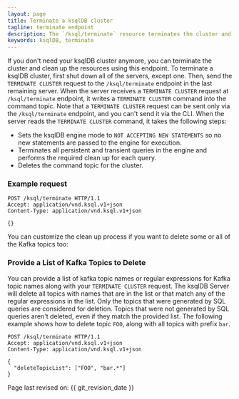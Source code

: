 ```yaml
---
layout: page
title: Terminate a ksqlDB cluster
tagline: terminate endpoint
description: The `/ksql/terminate` resource terminates the cluster and cleans up resources
keywords: ksqlDB, terminate
---
```


If you don't need your ksqlDB cluster anymore, you can terminate the
cluster and clean up the resources using this endpoint. To terminate a
ksqlDB cluster, first shut down all of the servers, except one. Then, send
the `TERMINATE CLUSTER` request to the `/ksql/terminate` endpoint in the
last remaining server. When the server receives a `TERMINATE CLUSTER`
request at `/ksql/terminate` endpoint, it writes a `TERMINATE CLUSTER`
command into the command topic. Note that a `TERMINATE CLUSTER` request
can be sent only via the `/ksql/terminate` endpoint, and you can't send
it via the CLI. When the server reads the `TERMINATE CLUSTER` command,
it takes the following steps:

- Sets the ksqlDB engine mode to `NOT ACCEPTING NEW STATEMENTS` so no new
statements are passed to the engine for execution.
- Terminates all persistent and transient queries in the engine and performs the required clean up for each query.
- Deletes the command topic for the cluster.

### Example request

```http
POST /ksql/terminate HTTP/1.1
Accept: application/vnd.ksql.v1+json
Content-Type: application/vnd.ksql.v1+json

{}
```

You can customize the clean up process if you want to delete some or all
of the Kafka topics too:

### Provide a List of Kafka Topics to Delete

You can provide a list of kafka topic names or regular expressions for Kafka
topic names along with your `TERMINATE CLUSTER` request. The ksqlDB Server will
delete all topics with names that are in the list or that match any of the
regular expressions in the list. Only the topics that were generated by SQL
queries are considered for deletion. Topics that were not generated by SQL
queries aren't deleted, even if they match the provided list. The following
example shows how to delete topic `FOO`, along with all topics with prefix
`bar`.

```http
POST /ksql/terminate HTTP/1.1
Accept: application/vnd.ksql.v1+json
Content-Type: application/vnd.ksql.v1+json

{
  "deleteTopicList": ["FOO", "bar.*"]
}
```

Page last revised on: {{ git_revision_date }}
